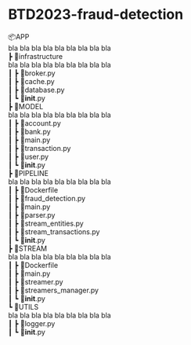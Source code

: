 # BTD2023-fraud-detection 
📦APP <br /> bla bla bla bla bla bla bla bla bla <br />
 ┣ 📂infrastructure <br />    bla bla bla bla bla bla bla bla bla <br />
 ┃ ┣ 📜broker.py <br />
 ┃ ┣ 📜cache.py <br />
 ┃ ┣ 📜database.py <br />
 ┃ ┗ 📜__init__.py <br />
 ┣ 📂MODEL <br />    bla bla bla bla bla bla bla bla bla <br />
 ┃ ┣ 📜account.py <br />
 ┃ ┣ 📜bank.py <br />
 ┃ ┣ 📜main.py <br />
 ┃ ┣ 📜transaction.py <br />
 ┃ ┣ 📜user.py <br />
 ┃ ┗ 📜__init__.py <br />
 ┣ 📂PIPELINE <br />    bla bla bla bla bla bla bla bla bla <br />
 ┃ ┣ 📜Dockerfile <br />
 ┃ ┣ 📜fraud_detection.py <br />
 ┃ ┣ 📜main.py <br />
 ┃ ┣ 📜parser.py <br />
 ┃ ┣ 📜stream_entities.py <br />
 ┃ ┣ 📜stream_transactions.py <br />
 ┃ ┗ 📜__init__.py <br />
 ┣ 📂STREAM <br />   bla bla bla bla bla bla bla bla bla <br />
 ┃ ┣ 📜Dockerfile <br />
 ┃ ┣ 📜main.py <br />
 ┃ ┣ 📜streamer.py <br />
 ┃ ┣ 📜streamers_manager.py <br />
 ┃ ┗ 📜__init__.py <br />
 ┗ 📂UTILS <br />    bla bla bla bla bla bla bla bla bla <br />
 ┃ ┣ 📜logger.py <br />
 ┃ ┗ 📜__init__.py <br />
